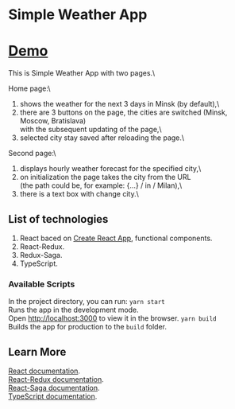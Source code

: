 # Simple Weather App

# [Demo]()

This is Simple Weather App with two pages.\

Home page:\

1. shows the weather for the next 3 days in Minsk (by default),\
2. there are 3 buttons on the page, the cities are switched (Minsk, Moscow, Bratislava)\
   with the subsequent updating of the page,\
3. selected city stay saved after reloading the page.\

Second page:\

1. displays hourly weather forecast for the specified city,\
2. on initialization the page takes the city from the URL\
   (the path could be, for example: {...} / in / Milan),\
3. there is a text box with change city.\

## List of technologies

1. React baced on [Create React App](https://github.com/facebook/create-react-app), functional components.
2. React-Redux.
3. Redux-Saga.
4. TypeScript.

### Available Scripts

In the project directory, you can run:
`yarn start`\
Runs the app in the development mode.\
Open [http://localhost:3000](http://localhost:3000) to view it in the browser.
`yarn build`\
Builds the app for production to the `build` folder.

## Learn More

[React documentation](https://reactjs.org/).\
[React-Redux documentation](https://react-redux.js.org/).\
[React-Saga documentation](https://redux-saga.js.org/).\
[TypeScript documentation](https://www.typescriptlang.org/docs/).
